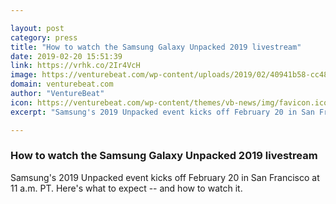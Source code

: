 ```yaml
---

layout: post
category: press
title: "How to watch the Samsung Galaxy Unpacked 2019 livestream"
date: 2019-02-20 15:51:39
link: https://vrhk.co/2Ir4VcH
image: https://venturebeat.com/wp-content/uploads/2019/02/40941b58-cc48-4fc4-84ba-1dfebab4c353.png?w=1200&strip=all
domain: venturebeat.com
author: "VentureBeat"
icon: https://venturebeat.com/wp-content/themes/vb-news/img/favicon.ico
excerpt: "Samsung's 2019 Unpacked event kicks off February 20 in San Francisco at 11 a.m. PT. Here's what to expect -- and how to watch it."

---
```


### How to watch the Samsung Galaxy Unpacked 2019 livestream

Samsung's 2019 Unpacked event kicks off February 20 in San Francisco at 11 a.m. PT. Here's what to expect -- and how to watch it.